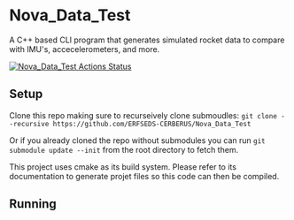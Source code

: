 # Nova_Data_Test
A C++ based CLI program that generates simulated rocket data to compare with IMU's, accecelerometers, and more. 

[![Nova_Data_Test Actions Status](https://github.com/ERFSEDS-CERBERUS/Nova_Data_Test/workflows/CI/badge.svg)](https://github.com/ERFSEDS-CERBERUS/Nova_Data_Test/actions)

## Setup
Clone this repo making sure to recurseively clone submoudles: `git clone --recursive https://github.com/ERFSEDS-CERBERUS/Nova_Data_Test`

Or if you already cloned the repo without submodules you can run `git submodule update --init` from the root directory to fetch them. 

This project uses cmake as its build system. Please refer to its documentation to generate projet files so this code can then be compiled. 

## Running


